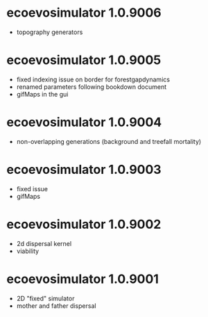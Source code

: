 # ecoevosimulator 1.0.9006
* topography generators

# ecoevosimulator 1.0.9005
* fixed indexing issue on border for forestgapdynamics
* renamed parameters following bookdown document
* gifMaps in the gui

# ecoevosimulator 1.0.9004
* non-overlapping generations (background and treefall mortality)

# ecoevosimulator 1.0.9003
* fixed issue
* gifMaps

# ecoevosimulator 1.0.9002
* 2d dispersal kernel
* viability

# ecoevosimulator 1.0.9001
* 2D "fixed" simulator
* mother and father dispersal
